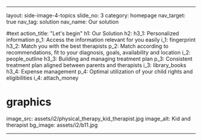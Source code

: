 ---

layout: side-image-4-topics
slide_no: 3
category: homepage
nav_target: true
nav_tag: solution
nav_name: Our solution

#text
action_title: "Let's begin"
h1: Our Solution
h2:
h3_1: Personalized information
p_1: Access the information relevant for you easily
i_1: fingerprint
h3_2: Match you with the best therapists
p_2: Match according to recommendations, fit to your diagnosis, goals, availability and location
i_2: people_outline
h3_3: Building and managing treatment plan
p_3: Consistent treatment plan aligned between parents and therapists
i_3: library_books
h3_4: Expense management
p_4: Optimal utilization of your child rights and eligibilities
i_4: attach_money

# graphics
image_src: assets/i2/physical_therapy_kid_therapist.jpg
image_alt: Kid and therapist
bg_image: assets/i2/b11.jpg

---